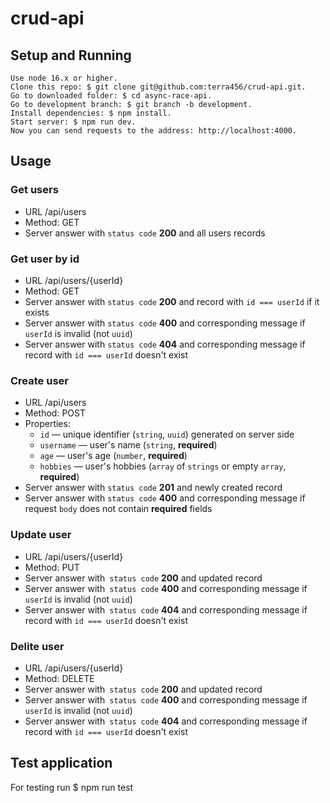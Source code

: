 # crud-api

## Setup and Running

    Use node 16.x or higher.
    Clone this repo: $ git clone git@github.com:terra456/crud-api.git.
    Go to downloaded folder: $ cd async-race-api.
    Go to development branch: $ git branch -b development.
    Install dependencies: $ npm install.
    Start server: $ npm run dev.
    Now you can send requests to the address: http://localhost:4000.

## Usage

### Get users
- URL
  /api/users
- Method:
  GET
- Server answer with `status code` **200** and all users records

### Get user by id
- URL
  /api/users/{userId}
- Method:
  GET
- Server answer with `status code` **200** and record with `id === userId` if it exists
- Server answer with `status code` **400** and corresponding message if `userId` is invalid (not `uuid`)
- Server answer with `status code` **404** and corresponding message if record with `id === userId` doesn't exist

### Create user
- URL
  /api/users
- Method:
  POST
- Properties:
  - `id` — unique identifier (`string`, `uuid`) generated on server side
  - `username` — user's name (`string`, **required**)
  - `age` — user's age (`number`, **required**)
  - `hobbies` — user's hobbies (`array` of `strings` or empty `array`, **required**)
- Server answer with `status code` **201** and newly created record
- Server answer with `status code` **400** and corresponding message if request `body` does not contain **required** fields

### Update user
- URL
  /api/users/{userId}
- Method:
  PUT
- Server answer with` status code` **200** and updated record
- Server answer with` status code` **400** and corresponding message if `userId` is invalid (not `uuid`)
- Server answer with` status code` **404** and corresponding message if record with `id === userId` doesn't exist

### Delite user
- URL
  /api/users/{userId}
- Method:
  DELETE
- Server answer with` status code` **200** and updated record
- Server answer with` status code` **400** and corresponding message if `userId` is invalid (not `uuid`)
- Server answer with` status code` **404** and corresponding message if record with `id === userId` doesn't exist

## Test application
For testing run $ npm run test